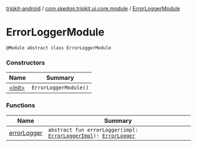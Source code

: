 [tripkit-android](../../index.md) / [com.skedgo.tripkit.ui.core.module](../index.md) / [ErrorLoggerModule](./index.md)

# ErrorLoggerModule

`@Module abstract class ErrorLoggerModule`

### Constructors

| Name | Summary |
|---|---|
| [&lt;init&gt;](-init-.md) | `ErrorLoggerModule()` |

### Functions

| Name | Summary |
|---|---|
| [errorLogger](error-logger.md) | `abstract fun errorLogger(impl: `[`ErrorLoggerImpl`](../../com.skedgo.tripkit.ui.core/-error-logger-impl/index.md)`): `[`ErrorLogger`](../../skedgo.tripkit.logging/-error-logger/index.md) |

